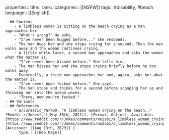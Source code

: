 properties::
title::
rank::
categories:: [[NSFW]] 
tags:: #disability, #beach 
language:: [[English]]

	- ## Content
		- A limbless woman is sitting on the beach crying as a man approaches her.
		- "What's wrong?" He asks.
		- "I've never been hugged before..." she responds.
		- The man hugs her and she stops crying for a second. Then the man walks away and the woman continues crying.
		- A little while later, a second man approaches and asks the woman what the matter is.
		- "I've never been kissed before." She tells him.
		- The man kisses her and she stops crying briefly before he too walks away.
		- Eventually, a third man approaches her and, again, asks her what the matter is.
		- "I've never been fucked before." She says.
		- The man stops and thinks for a second before scooping her up and throwing her into the ocean waves.
		- "There, now you're fucked."
	- ## Variants
	- ## References
		- u/Jurassic_Park00, "A limbless woman crying on the beach.," *Reddit r/Jokes*, [[May 30th, 2021]]. [Format: Online]. Available: [https://www.reddit.com/r/Jokes/comments/no2sb1/a_limbless_woman_crying_on_the_beach/](https://www.reddit.com/r/Jokes/comments/no2sb1/a_limbless_woman_crying_on_the_beach/). [Accessed: [[Aug 13th, 2023]] ].
		  type:: [[Web Page]]